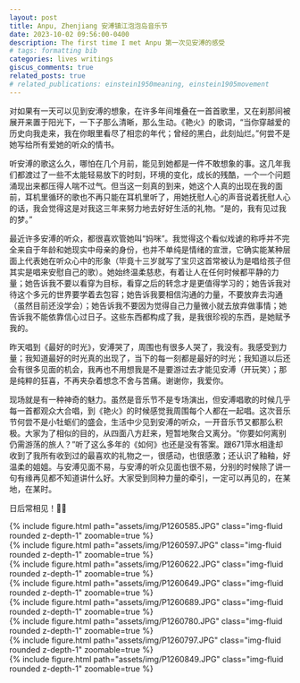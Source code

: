 ```yaml
---
layout: post
title: Anpu, Zhenjiang 安溥镇江泡泡岛音乐节
date: 2023-10-02 09:56:00-0400
description: The first time I met Anpu 第一次见安溥的感受
# tags: formatting bib
categories: lives writings
giscus_comments: true
related_posts: true
# related_publications: einstein1950meaning, einstein1905movement
---
```

<!-- 
This post shows how to add bibliography to simple blog posts. If you would like something more academic, check the. -->
对如果有一天可以见到安溥的想象，在许多年间堆叠在一首首歌里，又在刹那间被展开来置于阳光下，一下子那么清晰，那么生动。《艳火》的歌词，“当你穿越爱的历史向我走来，我在你眼里看尽了相恋的年代；曾经的黑白，此刻灿烂。”何尝不是她写给所有爱她的听众的情书。

听安溥的歌这么久，哪怕在几个月前，能见到她都是一件不敢想象的事。这几年我们都渡过了一些不太能轻易放下的时刻，环境的变化，成长的残酷，一个一个问题涌现出来都压得人喘不过气。但当这一刻真的到来，她这个人真的出现在我的面前，耳机里循环的歌也不再只能在耳机里听了，用她抚慰人心的声音说着抚慰人心的话，我会觉得这是对我这三年来努力地去好好生活的礼物。“是的，我有见过我的梦。”

最近许多安溥的听众，都很喜欢管她叫“妈咪”。我觉得这个看似戏谑的称呼并不完全来自于年龄和她现实中母亲的身份，也并不单纯是情绪的宣泄，它确实能某种层面上代表她在听众心中的形象（毕竟十三岁就写了宝贝这首常被认为是唱给孩子但其实是唱来安慰自己的歌）。她始终温柔慈悲，有着让人在任何时候都平静的力量；她告诉我不要以看穿为目标，看穿之后的转念才是更值得学习的；她告诉我对待这个多元的世界要学着去包容；她告诉我要相信沟通的力量，不要放弃去沟通（虽然目前还没学会）；她告诉我不要因为觉得自己力量微小就去放弃做事情；她告诉我不能依靠信心过日子。这些东西都构成了我，是我很珍视的东西，是她赋予我的。

昨天唱到《最好的时光》，安溥哭了，周围也有很多人哭了，我没有。我感受到力量；我知道最好的时光真的出现了，当下的每一刻都是最好的时光；我知道以后还会有很多见面的机会，我再也不用想我是不是要游过去才能见安溥（开玩笑）；那是纯粹的狂喜，不再夹杂着想念不舍与苦痛。谢谢你，我爱你。

现场就是有一种神奇的魅力。虽然是音乐节不是专场演出，但安溥唱歌的时候几乎每一首都观众大合唱，到《艳火》的时候感觉我周围每个人都在一起唱。这次音乐节何尝不是小牡蛎们的盛会，生活中少见到安溥的听众，一开音乐节又都那么积极。大家为了相似的目的，从四面八方赶来，短暂地聚合又离分。“你要如何离别仍需游荡的旅人？”听了这么多年的《如何》也还是没有答案。跟671萍水相逢却收到了我所有收到过的最喜欢的礼物之一，很感动，也很感激；还认识了釉釉，好温柔的姐姐。与安溥见面不易，与安溥的听众见面也很不易，分别的时候除了讲一句有缘再见都不知道讲什么好。大家受到同种力量的牵引，一定可以再见的，在某地，在某时。

日后常相见！🌈🥰

<div class="row mt-3">
    <div class="col-sm mt-3 mt-md-0">
       {% include figure.html path="assets/img/P1260585.JPG" class="img-fluid rounded z-depth-1" zoomable=true %}
    </div>
</div>

<div class="row mt-3">
    <div class="col-sm mt-3 mt-md-0">
       {% include figure.html path="assets/img/P1260597.JPG" class="img-fluid rounded z-depth-1" zoomable=true %}
    </div>
</div>

<div class="row mt-3">
    <div class="col-sm mt-3 mt-md-0">
       {% include figure.html path="assets/img/P1260622.JPG" class="img-fluid rounded z-depth-1" zoomable=true %}
    </div>
</div>
<div class="row mt-3">
    <div class="col-sm mt-3 mt-md-0">
       {% include figure.html path="assets/img/P1260649.JPG" class="img-fluid rounded z-depth-1" zoomable=true %}
    </div>
</div>

<div class="row mt-3">
    <div class="col-sm mt-3 mt-md-0">
       {% include figure.html path="assets/img/P1260689.JPG" class="img-fluid rounded z-depth-1" zoomable=true %}
    </div>
</div>
<div class="row mt-3">
    <div class="col-sm mt-3 mt-md-0">
       {% include figure.html path="assets/img/P1260780.JPG" class="img-fluid rounded z-depth-1" zoomable=true %}
    </div>
</div>

<div class="row mt-3">
    <div class="col-sm mt-3 mt-md-0">
       {% include figure.html path="assets/img/P1260797.JPG" class="img-fluid rounded z-depth-1" zoomable=true %}
    </div>
</div>
<div class="row mt-3">
    <div class="col-sm mt-3 mt-md-0">
       {% include figure.html path="assets/img/P1260849.JPG" class="img-fluid rounded z-depth-1" zoomable=true %}
    </div>
</div>




<script src="https://giscus.app/client.js"
        data-repo="melodyincopenhagen/melodyincopenhagen.github.io"
        data-repo-id="R_kgDOKsfYeA"
        data-category="Announcements"
        data-category-id="DIC_kwDOKsfYeM4Ca6Vw"
        data-mapping="pathname"
        data-strict="0"
        data-reactions-enabled="1"
        data-emit-metadata="1"
        data-input-position="top"
        data-theme="preferred_color_scheme"
        data-lang="zh-CN"
        crossorigin="anonymous"
        async>
</script>